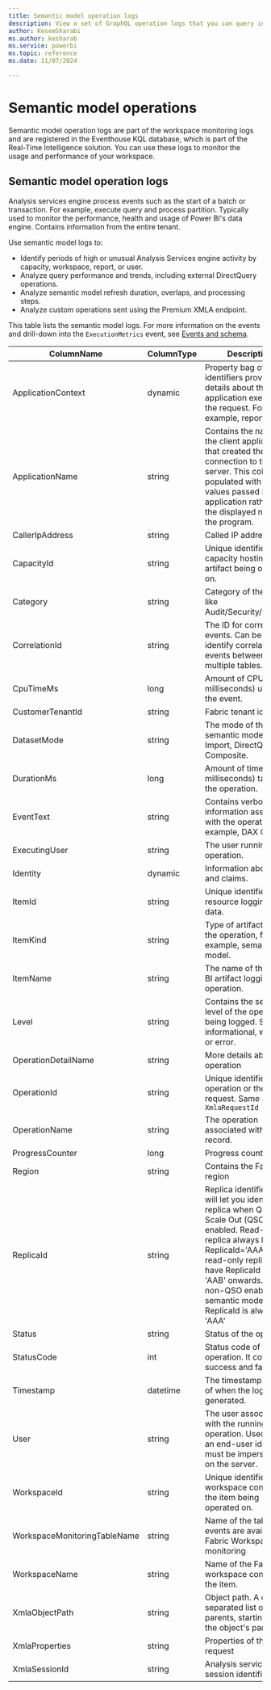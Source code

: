 ```yaml
---
title: Semantic model operation logs
description: View a set of GraphQL operation logs that you can query in your Fabric workspace monitoring database.
author: KesemSharabi
ms.author: kesharab
ms.service: powerbi
ms.topic: reference
ms.date: 11/07/2024

---
```


# Semantic model operations

Semantic model operation logs are part of the workspace monitoring logs and are registered in the Eventhouse KQL database, which is part of the Real-Time Intelligence solution. You can use these logs to monitor the usage and performance of your workspace.

## Semantic model operation logs

Analysis services engine process events such as the start of a batch or transaction. For example, execute query and process partition. Typically used to monitor the performance, health and usage of Power BI's data engine. Contains information from the entire tenant.

Use semantic model logs to:

* Identify periods of high or unusual Analysis Services engine activity by capacity, workspace, report, or user.
* Analyze query performance and trends, including external DirectQuery operations.
* Analyze semantic model refresh duration, overlaps, and processing steps.
* Analyze custom operations sent using the Premium XMLA endpoint.

This table lists the semantic model logs. For more information on the events and drill-down into the `ExecutionMetrics` event, see [Events and schema](/power-bi/transform-model/log-analytics/desktop-log-analytics-configure#events-and-schema).

| ColumnName | ColumnType | Description |
|--|--|--|
| ApplicationContext | dynamic | Property bag of unique identifiers providing details about the application executing the request. For example, report ID. |
| ApplicationName | string | Contains the name of the client application that created the connection to the server. This column is populated with the values passed by the application rather than the displayed name of the program. |
| CallerIpAddress | string | Called IP address |
| CapacityId | string | Unique identifier of the capacity hosting the artifact being operated on. |
| Category | string | Category of the events, like Audit/Security/Request. |
| CorrelationId | string | The ID for correlated events. Can be used to identify correlated events between multiple tables. |
| CpuTimeMs | long | Amount of CPU time (in milliseconds) used by the event. |
| CustomerTenantId | string | Fabric tenant identifier |
| DatasetMode | string | The mode of the semantic model. Import, DirectQuery, or Composite. |
| DurationMs | long | Amount of time (in milliseconds) taken by the   operation. |
| EventText | string | Contains verbose information associated with the   operation, for example, DAX Query. |
| ExecutingUser | string | The user running the operation. |
| Identity | dynamic | Information about user and claims. |
| ItemId | string | Unique identifier of the resource logging the data. |
| ItemKind | string | Type of artifact logging the operation, for example, semantic model. |
| ItemName | string | The name of the Power BI artifact logging this   operation. |
| Level | string | Contains the severity level of the operation being logged. Success, informational, warning, or error. |
| OperationDetailName | string | More details about the operation |
| OperationId | string | Unique identifier of the operation or the request. Same as `XmlaRequestId` |
| OperationName | string | The operation associated with the log record. |
| ProgressCounter | long | Progress counter |
| Region | string | Contains the Fabric region |
| ReplicaId | string | Replica identifier that will let you identify the replica when Query Scale Out (QSO) is enabled. Read-write replica always has ReplicaId='AAA' and read-only replicas have ReplicaId starting 'AAB' onwards. For non-QSO enabled semantic models the ReplicaId is always 'AAA' |
| Status | string | Status of the operation. |
| StatusCode | int | Status code of the operation. It covers success and failure. |
| Timestamp | datetime | The timestamp (UTC) of when the log was generated. |
| User | string | The user associated with the running operation. Used when an end-user identity must be impersonated on the server. |
| WorkspaceId | string | Unique identifier of the workspace containing the item being operated on. |
| WorkspaceMonitoringTableName | string | Name of the table the events are available in Fabric Workspace monitoring |
| WorkspaceName | string | Name of the Fabric workspace containing the item. |
| XmlaObjectPath | string | Object path. A comma-separated list of parents, starting with the object's parent. |
| XmlaProperties | string | Properties of the XMLA request |
| XmlaSessionId | string | Analysis services session identifier |